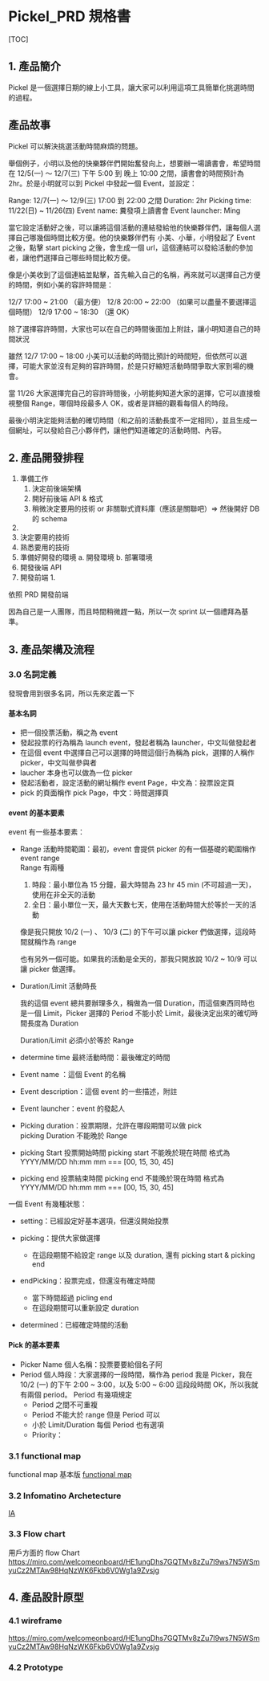 # Pickel_PRD 規格書

[TOC]

## 1. 產品簡介

Pickel 是一個選擇日期的線上小工具，讓大家可以利用這項工具簡單化挑選時間的過程。

## 產品故事

Pickel 可以解決挑選活動時間麻煩的問題。

舉個例子，小明以及他的快樂夥伴們開始奮發向上，想要辦一場讀書會，希望時間在 12/5(一) ～ 12/7(三) 下午 5:00 到 晚上 10:00 之間，讀書會的時間預計為 2hr。於是小明就可以到 Pickel 中發起一個 Event，並設定：

Range: 12/7(一) ～ 12/9(三) 17:00 到 22:00 之間
Duration: 2hr
Picking time: 11/22(日) ~ 11/26(四)
Event name: 糞發項上讀書會
Event launcher: Ming

當它設定活動好之後，可以讓將這個活動的連結發給他的快樂夥伴們，讓每個人選擇自己哪幾個時間比較方便。他的快樂夥伴們有 小美、小華，小明發起了 Event 之後，點擊 start picking 之後，會生成一個 url，這個連結可以發給活動的參加者，讓他們選擇自己哪些時間比較方便。

像是小美收到了這個連結並點擊，首先輸入自己的名稱，再來就可以選擇自己方便的時間，例如小美的容許時間是：

12/7 17:00 ~ 21:00 （最方便）
12/8 20:00 ~ 22:00 （如果可以盡量不要選擇這個時間）
12/9 17:00 ~ 18:30 （還 OK）

除了選擇容許時間，大家也可以在自己的時間後面加上附註，讓小明知道自己的時間狀況

雖然 12/7 17:00 ~ 18:00 小美可以活動的時間比預計的時間短，但依然可以選擇，可能大家並沒有足夠的容許時間，於是只好縮短活動時間爭取大家到場的機會。

當 11/26 大家選擇完自己的容許時間後，小明能夠知道大家的選擇，它可以直接檢視整個 Range，哪個時段最多人 OK，或者是詳細的觀看每個人的時段。

最後小明決定能夠活動的確切時間（和之前的活動長度不一定相同），並且生成一個網址，可以發給自己小夥伴們，讓他們知道確定的活動時間、內容。

## 2. 產品開發排程
1. 準備工作
   1. 決定前後端架構
   2. 開好前後端 API & 格式
   3. 稍微決定要用的技術 or 非關聯式資料庫（應該是關聯吧）=> 然後開好 DB 的 schema
2. 
3. 決定要用的技術
4. 熟悉要用的技術
5. 準備好開發的環境
  a. 開發環境
  b. 部署環境
8. 開發後端 API
9. 開發前端
   1.  

依照 PRD 開發前端


因為自己是一人團隊，而且時間稍微趕一點，所以一次 sprint 以一個禮拜為基準。

## 3. 產品架構及流程

### 3.0 名詞定義

發現會用到很多名詞，所以先來定義一下

#### 基本名詞

- 把一個投票活動，稱之為 event
- 發起投票的行為稱為 launch event，發起者稱為 launcher，中文叫做發起者
- 在這個 event 中選擇自己可以選擇的時間這個行為稱為 pick，選擇的人稱作 picker，中文叫做參與者
- laucher 本身也可以做為一位 picker
- 發起活動者，設定活動的網址稱作 event Page，中文為：投票設定頁
- pick 的頁面稱作 pick Page，中文：時間選擇頁

#### event 的基本要素

event 有一些基本要素：

- Range 活動時間範圍：最初，event 會提供 picker 的有一個基礎的範圍稱作 event range  
   Range 有兩種

  1. 時段：最小單位為 15 分鐘，最大時間為 23 hr 45 min (不可超過一天)，使用在非全天的活動
  2. 全日：最小單位一天，最大天數七天，使用在活動時間大於等於一天的活動

  像是我只開放 10/2 (一) 、 10/3 (二) 的下午可以讓 picker 們做選擇，這段時間就稱作為 range

  也有另外一個可能。如果我的活動是全天的，那我只開放說 10/2 ~ 10/9 可以讓 picker 做選擇。

- Duration/Limit 活動時長

  我的這個 event 總共要辦理多久，稱做為一個 Duration，而這個東西同時也是一個 Limit，Picker 選擇的 Period 不能小於 Limit，最後決定出來的確切時間長度為 Duration

  Duration/Limit 必須小於等於 Range

- determine time 最終活動時間：最後確定的時間
- Event name ：這個 Event 的名稱
- Event description：這個 event 的一些描述，附註
- Event launcher：event 的發起人
- Picking duration：投票期限，允許在哪段期間可以做 pick  
  picking Duration 不能晚於 Range
- picking Start 投票開始時間
  picking start 不能晚於現在時間
  格式為 YYYY/MM/DD hh:mm
  mm === [00, 15, 30, 45]

- picking end 投票結束時間
  picking end 不能晚於現在時間
  格式為 YYYY/MM/DD hh:mm
  mm === [00, 15, 30, 45]

一個 Event 有幾種狀態：

- setting：已經設定好基本選項，但還沒開始投票
- picking：提供大家做選擇
  - 在這段期間不給設定 range 以及 duration, 還有 picking start & picking end
- endPicking：投票完成，但還沒有確定時間

  - 當下時間超過 picling end
  - 在這段期間可以重新設定 duration

- determined：已經確定時間的活動

#### Pick 的基本要素

- Picker Name 個人名稱：投票要要給個名子阿
- Period 個人時段：大家選擇的一段時間，稱作為 period
  我是 Picker，我在 10/2 (一) 的下午 2:00 ~ 3:00，以及 5:00 ~ 6:00 這段段時間 OK，所以我就有兩個 period。 Period 有幾項規定
  - Period 之間不可重複
  - Period 不能大於 range
    但是 Period 可以
  - 小於 Limit/Duration
    每個 Period 也有選項
  - Priority：

### 3.1 functional map

functional map 基本版
[functional map](https://coggle.it/diagram/X5pUT8xkJHH1rLV0/t/pickel/f697bb39a1f1d059b11c36cca421abcaa5f6784a8c4018a5ebefebe22b97e860)

### 3.2 Infomatino Archetecture

[IA](https://coggle.it/diagram/X5pzSYd4rgBvPujY/t/pickel/7eeb6aa5700359e602b4440e86ba18d7870a13f69ed9a99b37282a9d27d88884)

### 3.3 Flow chart

用戶方面的 flow Chart
https://miro.com/welcomeonboard/HE1ungDhs7GQTMv8zZu7l9ws7N5WSmyuCz2MTAw98HqNzWK6Fkb6V0Wg1a9Zvsjg

## 4. 產品設計原型

### 4.1 wireframe

https://miro.com/welcomeonboard/HE1ungDhs7GQTMv8zZu7l9ws7N5WSmyuCz2MTAw98HqNzWK6Fkb6V0Wg1a9Zvsjg

### 4.2 Prototype
